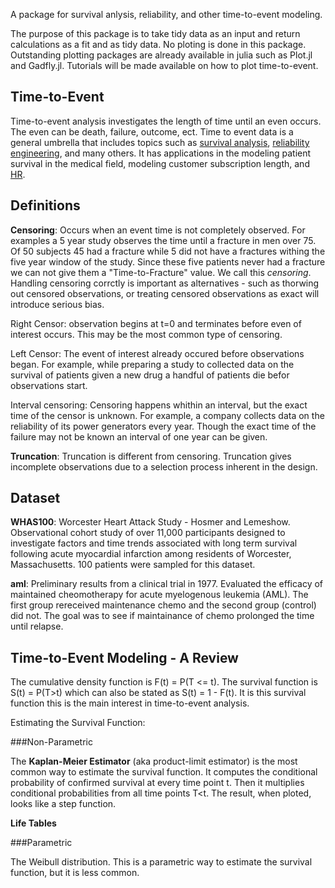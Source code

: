 A package for survival anlysis, reliability, and other time-to-event modeling. 

The purpose of this package is to take tidy data as an input and return calculations as a fit and as tidy data. No ploting is done in this package. Outstanding plotting packages are already available in julia such as Plot.jl and Gadfly.jl. Tutorials will be made available on how to plot time-to-event.

Time-to-Event
---

Time-to-event analysis investigates the length of time until an even occurs. The even can be death, failure, outcome, ect. Time to event data is a general umbrella that includes topics such as [survival analysis](https://en.wikipedia.org/wiki/Survival_analysis), [reliability engineering](https://en.wikipedia.org/wiki/Reliability_engineering), and many others. It has applications in the modeling patient survival in the medical field, modeling customer subscription length, and [HR](https://www.quora.com/What-are-common-applications-of-survival-analysis-in-current-online-services).

Definitions
---

**Censoring**: Occurs when an event time is not completely observed. For examples a 5 year study observes the time until a fracture in men over 75. Of 50 subjects 45 had a fracture while 5 did not have a fractures withing the five year window of the study. Since these five patients never had a fracture we can not give them a "Time-to-Fracture" value. We call this *censoring*. Handling censoring corrctly is important as alternatives - such as thorwing out censored observations, or treating censored observations as exact will introduce serious bias.


Right Censor: observation begins at t=0 and terminates before even of interest occurs. This may be the most common type of censoring. 

Left Censor: The event of interest already occured before observations began. For example, while preparing a study to collected data on the survival of patients given a new drug a handful of patients die befor observations start. 

Interval censoring: Censoring happens whithin an interval, but the exact time of the censor is unknown. For example, a company collects data on the reliability of its power generators every year. Though the exact time of the failure may not be known an interval of one year can be given.  

**Truncation**: Truncation is different from censoring. Truncation gives incomplete observations due to a selection process inherent in the design. 

Dataset
---

**WHAS100**: Worcester Heart Attack Study - Hosmer and Lemeshow. Observational cohort study of over 11,000 participants designed to investigate factors and time trends associated with long term survival following acute myocardial infarction among residents of Worcester, Massachusetts. 100 patients were sampled for this dataset. 

**aml**: Preliminary results from a clinical trial in 1977. Evaluated the efficacy of maintained cheomotherapy for acute myelogenous leukemia (AML). The first group rereceived maintenance chemo and the second group (control) did not. The goal was to see if maintainance of chemo prolonged the time until relapse.

Time-to-Event Modeling - A Review
---

The cumulative density function is F(t) = P(T <= t). The survival function is S(t) = P(T>t) which can also be stated as S(t) = 1 - F(t). It is this survival function this is the main interest in time-to-event analysis. 

Estimating the Survival Function:

###Non-Parametric

The **Kaplan-Meier Estimator** (aka product-limit estimator) is the most common way to estimate the survival function. It computes the conditional probability of confirmed survival at every time point t. Then it multiplies conditional probabilities from all time points T<t. The result, when ploted, looks like a step function.

**Life Tables**

###Parametric

The Weibull distribution. This is a parametric way to estimate the survival function, but it is less common. 


